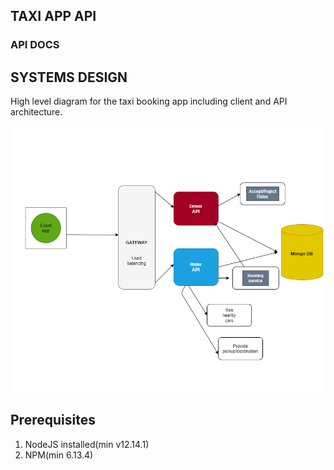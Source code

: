

## TAXI APP  API

### API DOCS

## SYSTEMS DESIGN

High level diagram for the taxi booking app including client and API architecture.

<div align="center">
    <img src="../diagrams/system-diagram.png" width="600px"/>
</div>


## Prerequisites

1. NodeJS installed(min v12.14.1)
3. NPM(min 6.13.4)


